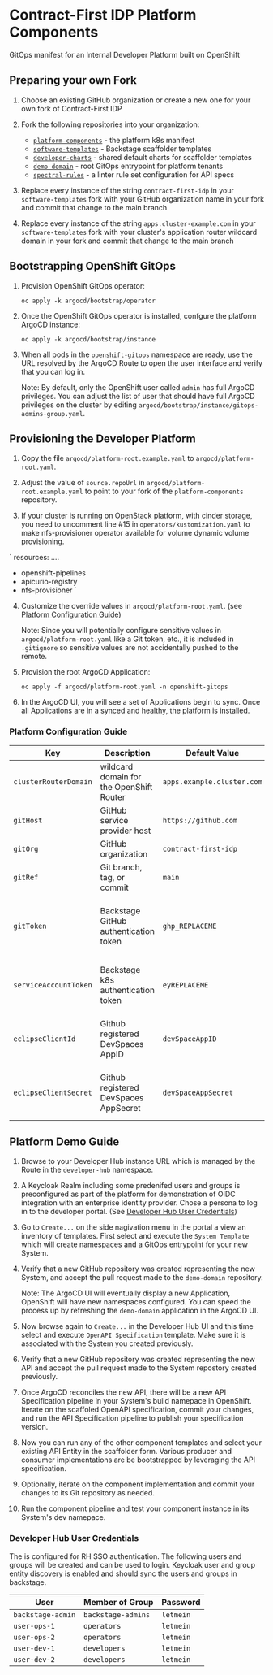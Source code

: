 # Contract-First IDP Platform Components

GitOps manifest for an Internal Developer Platform built on OpenShift

## Preparing your own Fork

1. Choose an existing GitHub organization or create a new one for your own fork of Contract-First IDP

2. Fork the following repositories into your organization:
   - [`platform-components`](https://github.com/contract-first-idp/platform-components) - the platform k8s manifest
   - [`software-templates`](https://github.com/contract-first-idp/software-templates) - Backstage scaffolder templates
   - [`developer-charts`](https://github.com/contract-first-idp/developer-charts) - shared default charts for scaffolder templates
   - [`demo-domain`](https://github.com/contract-first-idp/demo-domain) - root GitOps entrypoint for platform tenants
   - [`spectral-rules`](https://github.com/contract-first-idp/spectral-rules) - a linter rule set configuration for API specs

3. Replace every instance of the string `contract-first-idp` in your `software-templates` fork with your GitHub organization name in your fork and commit that change to the main branch

4. Replace every instance of the string `apps.cluster-example.com` in your `software-templates` fork with your cluster's application router wildcard domain in your fork and commit that change to the main branch

## Bootstrapping OpenShift GitOps

1. Provision OpenShift GitOps operator:

   `oc apply -k argocd/bootstrap/operator`

2. Once the OpenShift GitOps operator is installed, confgure the platform ArgoCD instance:

   `oc apply -k argocd/bootstrap/instance`

3. When all pods in the `openshift-gitops` namespace are ready, use the URL resolved by the ArgoCD Route to open the user interface and verify that you can log in.

   Note: By default, only the OpenShift user called `admin` has full ArgoCD privileges. You can adjust the list of user that should have full ArgoCD privileges on the cluster by editing `argocd/bootstrap/instance/gitops-admins-group.yaml`.

## Provisioning the Developer Platform

1. Copy the file `argocd/platform-root.example.yaml` to `argocd/platform-root.yaml`.

2. Adjust the value of `source.repoUrl` in `argocd/platform-root.example.yaml` to point to your fork of the `platform-components` repository.

3. If your cluster is running on OpenStack platform, with cinder storage, you need to uncomment line #15 in `operators/kustomization.yaml` to make nfs-provisioner operator available for volume dynamic volume provisioning. 

` 
   resources: 
   ....
   - openshift-pipelines
   - apicurio-registry
   - nfs-provisioner
` 

4. Customize the override values in `argocd/platform-root.yaml`. (see [Platform Configuration Guide](#platform-configuration-guide)) 

   Note: Since you will potentially configure sensitive values in `argocd/platform-root.yaml` like a Git token, etc., it is included in `.gitignore` so sensitive values are not accidentally pushed to the remote.

5. Provision the root ArgoCD Application:

   `oc apply -f argocd/platform-root.yaml -n openshift-gitops`

6. In the ArgoCD UI, you will see a set of Applications begin to sync. Once all Applications are in a synced and healthy, the platform is installed.

### Platform Configuration Guide

| Key | Description | Default Value | Notes |
|-----|-------------|---------------|-------|
| `clusterRouterDomain` | wildcard domain for the OpenShift Router | `apps.example.cluster.com` |  |
| `gitHost` | GitHub service provider host | `https://github.com` |  |
| `gitOrg` | GitHub organization | `contract-first-idp` | e.g. your fork |
| `gitRef` | Git branch, tag, or commit | `main` | e.g. your feature branch |
| `gitToken` | Backstage GitHub authentication token | `ghp_REPLACEME` | Settings -> Developer Settings -> Personal Access Tokens |
| `serviceAccountToken` | Backstage k8s authentication token | `eyREPLACEME` | See [Backstage K8s Integration Docs](https://backstage.io/docs/features/kubernetes/configuration#clustersserviceaccounttoken-optional)
| `eclipseClientId` | Github registered DevSpaces AppID | `devSpaceAppID` | See [Configuring a GitHub App for DevSpaces]([#configuring-a-github-app-for-devspaces](https://docs.redhat.com/en/documentation/red_hat_openshift_dev_spaces/3.16/html/administration_guide/configuring-devspaces#configuring-oauth-2-for-github)) |
| `eclipseClientSecret` | Github registered DevSpaces AppSecret | `devSpaceAppSecret` | See [Configuring a GitHub App for DevSpaces](https://docs.redhat.com/en/documentation/red_hat_openshift_dev_spaces/3.16/html/administration_guide/configuring-devspaces#configuring-oauth-2-for-github) |

## Platform Demo Guide

1. Browse to your Developer Hub instance URL which is managed by the Route in the `developer-hub` namespace.

2. A Keycloak Realm including some predenifed users and groups is preconfigured as part of the platform for demonstration of OIDC integration with an enterprise identity provider. Chose a persona to log in to the developer portal. (See [Developer Hub User Credentials](#developer-hub-user-credentials))

3. Go to `Create...` on the side nagivation menu in the portal a view an inventory of templates. First select and execute the `System Template` which will create namespaces and a GitOps entrypoint for your new System.

4. Verify that a new GitHub repository was created representing the new System, and accept the pull request made to the `demo-domain` repository.

   Note: The ArgoCD UI will eventually display a new Application, OpenShift will have new namespaces configured. You can speed the process up by refreshing the `demo-domain` application in the ArgoCD UI.

5. Now browse again to `Create...` in the Developer Hub UI and this time select and execute `OpenAPI Specification` template. Make sure it is associated with the System you created previously.

6.  Verify that a new GitHub repository was created representing the new API and accept the pull request made to the System repostory created previously.

7. Once ArgoCD reconciles the new API, there will be a new API Specification pipeline in your System's build namepace in OpenShift. Iterate on the scaffoled OpenAPI specification, commit your changes, and run the API Specification pipeline to publish your specification version.

8. Now you can run any of the other component templates and select your existing API Entity in the scaffolder form. Various producer and consumer implementations are be bootstrapped by leveraging the API specification.

9. Optionally, iterate on the component implementation and commit your changes to its Git repository as needed. 

10. Run the component pipeline and test your component instance in its System's dev namepace.

### Developer Hub User Credentials

The is configured for RH SSO authentication. The following users and groups will be created and can be used to login. Keycloak user and group entity discovery is enabled and should sync the users and groups in backstage.

| User | Member of Group | Password |
|------|-----------------|----------|
| `backstage-admin` | `backstage-admins` | `letmein` |
| `user-ops-1` | `operators` | `letmein` |
| `user-ops-2` | `operators` | `letmein` |
| `user-dev-1` | `developers` | `letmein` |
| `user-dev-2` | `developers` | `letmein` |



